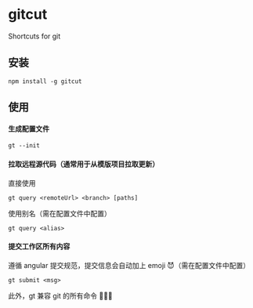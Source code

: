 # gitcut

Shortcuts for git

## 安装
```
npm install -g gitcut
```

## 使用
#### 生成配置文件
```
gt --init
```
#### 拉取远程源代码（通常用于从模版项目拉取更新）
直接使用
```
gt query <remoteUrl> <branch> [paths]
```
使用别名（需在配置文件中配置）
```
gt query <alias>
```
#### 提交工作区所有内容
遵循 angular 提交规范，提交信息会自动加上 emoji 😈（需在配置文件中配置）
```
gt submit <msg>
```
此外，gt 兼容 git 的所有命令 🎉🎉🎉